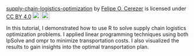 <p xmlns:cc="http://creativecommons.org/ns#" xmlns:dct="http://purl.org/dc/terms/"><a property="dct:title" rel="cc:attributionURL" href="https://github.com/Cerezer/supply-chain-logistics-optimization">supply-chain-logistics-optimization</a> by <a rel="cc:attributionURL dct:creator" property="cc:attributionName" href="https://cerezerfelipe.wixsite.com/cerezer">Felipe O. Cerezer</a> is licensed under <a href="https://creativecommons.org/licenses/by/4.0/?ref=chooser-v1" target="_blank" rel="license noopener noreferrer" style="display:inline-block;">CC BY 4.0<img style="height:22px!important;margin-left:3px;vertical-align:text-bottom;" src="https://mirrors.creativecommons.org/presskit/icons/cc.svg?ref=chooser-v1" alt=""><img style="height:22px!important;margin-left:3px;vertical-align:text-bottom;" src="https://mirrors.creativecommons.org/presskit/icons/by.svg?ref=chooser-v1" alt=""></a></p>

In this tutorial, I demonstrated how to use R to solve supply chain logistics optimization problems. I applied linear programming techniques using both lpSolve and ompr to minimize transportation costs. I also visualized the results to gain insights into the optimal transportation plan.

